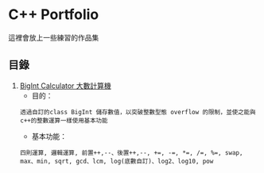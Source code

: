 # C++ Portfolio

這裡會放上一些練習的作品集

## 目錄
1.  [BigInt Calculator 大數計算機](https://github.com/style960431/Portfolio/tree/main/BigInt%20Calculator/BigInt%20Calculator) 
    *  目的：  
    ```
    透過自訂的class BigInt 儲存數值，以突破整數型態 overflow 的限制，並使之能與c++的整數運算一樣使用基本功能
    ```
    *  基本功能：  
    ```
    四則運算, 邏輯運算, 前置++,--、後置++,--, +=, -=, *=, /=, %=, swap, max、min, sqrt, gcd、lcm, log(底數自訂)、log2、log10, pow
    ```
